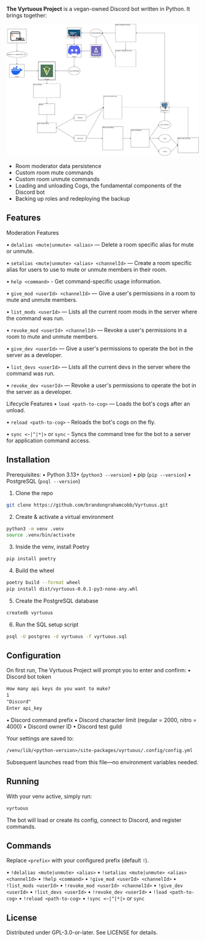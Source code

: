 **The Vyrtuous Project** is a vegan-owned Discord bot written in Python. It brings together:

![Vyrtuous UML Diagram](resources/pictures/VyrtuousUML.svg)

* Room moderator data persistence
* Custom room mute commands
* Custom room unmute commands
* Loading and unloading Cogs, the fundamental components of the Discord bot
* Backing up roles and redeploying the backup

## Features

Moderation Features

• `delalias <mute|unmute> <alias>` — Delete a room specific alias for mute or unmute.

• `setalias <mute|unmute> <alias> <channelId>` — Create a room specific alias for users to use to mute or unmute members in their room.

• `help <command>` - Get command-specific usage information.

• `give_mod <userId> <channelId>` — Give a user's permissions in a room to mute and unmute members.

• `list_mods <userId>` — Lists all the current room mods in the server where the command was run.

• `revoke_mod <userId> <channelId>` — Revoke a user's permissions in a room to mute and unmute members.

• `give_dev <userId>` — Give a user's permissions to operate the bot in the server as a developer.

• `list_devs <userId>` — Lists all the current devs in the server where the command was run.

• `revoke_dev <userId>` — Revoke a user's permissions to operate the bot in the server as a developer.

Lifecycle Features
• `load <path-to-cog>` — Loads the bot's cogs after an unload.

• `reload <path-to-cog>` - Reloads the bot's cogs on the fly.

• `sync <~|^|*|>` or `sync` - Syncs the command tree for the bot to a server for application command access.

## Installation

Prerequisites:
• Python 3.13+ (`python3 --version`)
• pip (`pip --version`)
• PostgreSQL (`psql --version`)

1. Clone the repo

```bash
git clone https://github.com/brandongrahamcobb/Vyrtuous.git
```

2. Create & activate a virtual environment

```bash
python3 -m venv .venv
source .venv/bin/activate
```

3. Inside the venv, install Poetry

```bash
pip install poetry
```

4. Build the wheel

```bash
poetry build --format wheel
pip install dist/vyrtuous-0.0.1-py3-none-any.whl
```

5. Create the PostgreSQL database

```bash
createdb vyrtuous
```

6. Run the SQL setup script

```bash
psql -U postgres -d vyrtuous -f vyrtuous.sql
```

## Configuration

On first run, The Vyrtuous Project will prompt you to enter and confirm:
• Discord bot token

```txt
How many api keys do you want to make?
1
"Discord"
Enter api_key
```

• Discord command prefix
• Discord character limit (regular = 2000, nitro = 4000)
• Discord owner ID
• Discord test guild

Your settings are saved to:

```txt
/venv/lib/<python-version>/site-packages/vyrtuous/.config/config.yml
```

Subsequent launches read from this file—no environment variables needed.

## Running

With your venv active, simply run:

```bash
vyrtuous
```

The bot will load or create its config, connect to Discord, and register commands.

## Commands

Replace `<prefix>` with your configured prefix (default `!`).

• `!delalias <mute|unmute> <alias>`
• `!setalias <mute|unmute> <alias> <channelId>`
• `!help <command>`
• `!give_mod <userId> <channelId>`
• `!list_mods <userId>`
• `!revoke_mod <userId> <channelId>`
• `!give_dev <userId>`
• `!list_devs <userId>`
• `!revoke_dev <userId>`
• `!load <path-to-cog>`
• `!reload <path-to-cog>`
• `!sync <~|^|*|>` or `sync`

## License

Distributed under GPL-3.0-or-later. See LICENSE for details.
